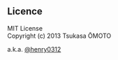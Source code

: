## Licence

MIT License  
Copyright (c) 2013 Tsukasa ŌMOTO

a.k.a. [@henry0312](https://twitter.com/henry0312)
